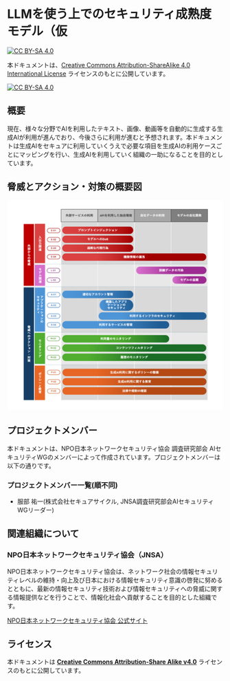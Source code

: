 # LLMを使う上でのセキュリティ成熟度モデル（仮
[![CC BY-SA 4.0][cc-by-sa-shield]][cc-by-sa]

本ドキュメントは、[Creative Commons Attribution-ShareAlike 4.0 International License][cc-by-sa] ライセンスのもとに公開しています。

[![CC BY-SA 4.0][cc-by-sa-image]][cc-by-sa]

[cc-by-sa]: http://creativecommons.org/licenses/by-sa/4.0/
[cc-by-sa-image]: https://licensebuttons.net/l/by-sa/4.0/88x31.png
[cc-by-sa-shield]: https://img.shields.io/badge/License-CC%20BY--SA%204.0-blue.svg

## 概要
現在、様々な分野でAIを利用したテキスト、画像、動画等を自動的に生成する生成AIが利用が進んでおり、今後さらに利用が進むと予想されます。本ドキュメントは生成AIをセキュアに利用していくうえで必要な項目を生成AIの利用ケースごとにマッピングを行い、生成AIを利用していく組織の一助になることを目的としています。

## 脅威とアクション・対策の概要図
![](pptx/LLM_SEC.png)

## プロジェクトメンバー
本ドキュメントは、NPO日本ネットワークセキュリティ協会 調査研究部会 AIセキュリティWGのメンバーによって作成されています。プロジェクトメンバーは以下の通りです。

### プロジェクトメンバー一覧(順不同)
* 服部 祐一(株式会社セキュアサイクル, JNSA調査研究部会AIセキュリティWGリーダー)

## 関連組織について

### NPO日本ネットワークセキュリティ協会（JNSA）
NPO日本ネットワークセキュリティ協会は、ネットワーク社会の情報セキュリティレベルの維持・向上及び日本における情報セキュリティ意識の啓発に努めるとともに、最新の情報セキュリティ技術および情報セキュリティへの脅威に関する情報提供などを行うことで、情報化社会へ貢献することを目的とした組織です。

[NPO日本ネットワークセキュリティ協会 公式サイト](https://www.jnsa.org/) 

## ライセンス
本ドキュメントは **[Creative Commons Attribution-Share Alike v4.0](https://creativecommons.org/licenses/by-sa/4.0/)** ライセンスのもとに公開しています。